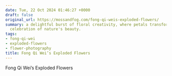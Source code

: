 ```yaml
---
date: Tue, 22 Oct 2024 01:46:27 +0000
draft: false
original_url: https://mossandfog.com/fong-qi-weis-exploded-flowers/
summary: a delightful burst of floral creativity, where petals transform into a whimsical
  celebration of nature's beauty.
tags:
- fong-qi-wei
- exploded-flowers
- flower-photography
title: Fong Qi Wei’s Exploded Flowers
---
```


Fong Qi Wei’s Exploded Flowers